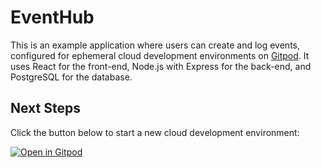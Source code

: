# EventHub

This is an example application where users can create and log events, configured for ephemeral cloud development environments on [Gitpod](https://www.gitpod.io/). It uses React for the front-end, Node.js with Express for the back-end, and PostgreSQL for the database. 

## Next Steps

Click the button below to start a new cloud development environment:

[![Open in Gitpod](https://gitpod.io/button/open-in-gitpod.svg)](https://gitpod.io/#https://github.com/alexmerrill/EventHub)
